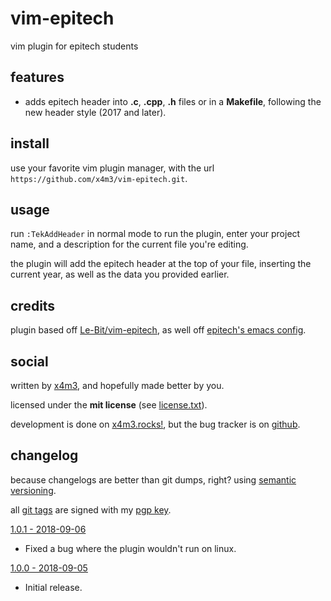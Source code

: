 # vim-epitech
vim plugin for epitech students

## features
* adds epitech header into **.c**, **.cpp**, **.h** files or in a **Makefile**,
following the new header style (2017 and later).

## install
use your favorite vim plugin manager,
with the url `https://github.com/x4m3/vim-epitech.git`.

## usage
run `:TekAddHeader` in normal mode to run the plugin, enter your project name,
and a description for the current file you're editing.

the plugin will add the epitech header at the top of your file, inserting
the current year, as well as the data you provided earlier.

## credits
plugin based off [Le-Bit/vim-epitech](https://github.com/Le-Bit/vim-epitech),
as well off [epitech's emacs config](https://gitlab.com/EpitechContent/dump).

## social
written by [x4m3](https://philippeloctaux.com), and hopefully made better
by you.

licensed under the **mit license** (see [license.txt](license.txt)).

development is done on [x4m3.rocks!](https://git.x4m3.rocks/vim-epitech),
but the bug tracker is on [github](https://github.com/x4m3/vim-epitech/issues).

## changelog
because changelogs are better than git dumps, right?
using [semantic versioning](https://semver.org).

all [git tags](https://git.x4m3.rocks/vim-epitech/refs) are signed with my [pgp key](https://x4m3.rocks/pgp-0x69771CD04BA82EC0.txt).

[1.0.1 - 2018-09-06](https://git.x4m3.rocks/vim-epitech/tag/?h=v1.0.1)
- Fixed a bug where the plugin wouldn't run on linux.

[1.0.0 - 2018-09-05](https://git.x4m3.rocks/vim-epitech/tag/?h=v1.0.0)
- Initial release.
